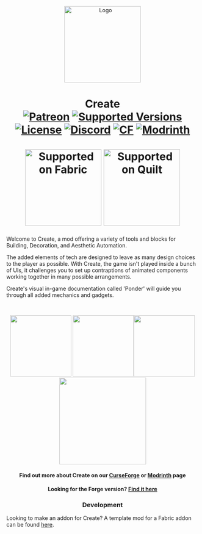 <p align="center"><img src="https://i.imgur.com/SXaePW6.png" alt="Logo" width="200"></p>
<h1 align="center">Create  <br>
	<a href="https://www.patreon.com/simibubi"><img src="https://img.shields.io/badge/Supporters-80-ff5733" alt="Patreon"></a>
	<a href="https://www.curseforge.com/minecraft/mc-mods/create-fabric/files"><img src="https://img.shields.io/badge/Available%20for-MC%201.18-c70039" alt="Supported Versions"></a>
	<a href="https://github.com/Creators-of-Create/Create/blob/master/LICENSE"><img src="https://img.shields.io/github/license/Creators-of-Create/Create?style=flat&color=900c3f" alt="License"></a>
	<a href="https://discord.gg/hmaD7Se"><img src="https://img.shields.io/discord/620934202875183104?color=5865f2&label=Discord&style=flat" alt="Discord"></a>
	<a href="https://www.curseforge.com/minecraft/mc-mods/create-fabric"><img src="http://cf.way2muchnoise.eu/624165.svg" alt="CF"></a>
    <a href="https://modrinth.com/mod/create-fabric"><img src="https://img.shields.io/modrinth/dt/create-fabric?logo=modrinth&label=&suffix=%20&style=flat&color=242629&labelColor=5ca424&logoColor=1c1c1c" alt="Modrinth"></a>
    <br><br>
    <a href="https://fabricmc.net/"><img
        src="https://cdn.discordapp.com/attachments/705864145169416313/969720133998239794/fabric_supported.png"
        alt="Supported on Fabric"
        width="200"
    ></a>
    <a href="https://quiltmc.org/"><img
        src="https://cdn.discordapp.com/attachments/705864145169416313/969716884482183208/quilt_supported.png"
        alt="Supported on Quilt"
        width="200"
    ></a>
</h1>

<p>Welcome to Create, a mod offering a variety of tools and blocks for Building, Decoration, and Aesthetic Automation.</p>
<p>The added elements of tech are designed to leave as many design choices to the player as possible. With Create, the game isn't played inside a bunch of UIs, it challenges you to set up contraptions of animated components working together in many possible arrangements.</p>
<p>Create's visual in-game documentation called 'Ponder' will guide you through all added mechanics and gadgets.</p>
<p>&nbsp;</p>
<p align="center"><a href="https://github.com/Fabricators-of-Create/Create/issues"><img src="https://i.imgur.com/qPmjSXy.png" width="160" /></a> <a href="https://www.youtube.com/channel/UCrKV2QTuyGcv4E3eSJpBiYA/playlists"><img src="https://i.imgur.com/L1bU9mr.png" width="160" /></a><a href="https://discord.gg/hmaD7Se"><img src="https://i.imgur.com/uf6V9ZX.png" width="160" /></a> <a href="https://github.com/Creators-of-Create/Create/wiki/Supporting-the-Project"><img src="https://i.imgur.com/fHQ45KR.png" width="227" /></a></p>

<h4 align="center">Find out more about Create on our <a href="https://www.curseforge.com/minecraft/mc-mods/create-fabric">CurseForge</a> or <a href="https://modrinth.com/mod/create-fabric">Modrinth</a> page</h4>
<h4 align="center">Looking for the Forge version? <a href="https://github.com/Creators-of-Create/Create">Find it here</a></h4>

<h3 align="center">Development</h3>

Looking to make an addon for Create? A template mod for a Fabric addon can be found [here](https://github.com/Fabricators-of-Create/create-fabric-addon-template).
